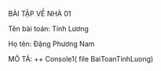 BÀI TẬP VỀ NHÀ 01


Tên bài toán: Tính Lương


Họ tên: Đặng Phương Nam


MÔ TẢ:
++ Console1( file BaiToanTinhLuong)


